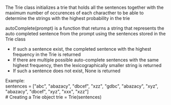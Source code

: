 The Trie class initializes a trie that holds all the sentences together with the maximum number of occurences of each characther to be able to determine the strings with the highest probability in the trie

autoComplete(prompt) is a function that returns a string that represents the auto completed sentence from the prompt using the sentences stored in the Trie class
- If such a sentence exist, the completed sentence with the highest frequency in the Trie is returned
- If there are multiple possible auto-complete sentences with the same highest frequency, then the lexicographically smaller string is returned
- If such a sentence does not exist, None is returned

Example:\
sentences = ["abc", "abazacy", "dbcef", "xzz", "gdbc", "abazacy", "xyz", "abazacy", "dbcef", "xyz", "xxx", "xzz"]\
\# Creating a Trie object
trie = Trie(sentences)


